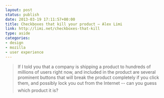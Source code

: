 ```yaml
---
layout: post
status: publish
date: 2013-03-19 17:11:57+00:00
title: Checkboxes that kill your product — Alex Limi
link: http://limi.net/checkboxes-that-kill
type: aside
categories:
- design
- mozilla
- user experience
---
```


> 
  
> 
> If I told you that a company is shipping a product to hundreds of millions of users right now, and included in the product are several prominent buttons that will break the product completely if you click them, and possibly lock you out from the Internet -- can you guess which product it is?
> 
> 

